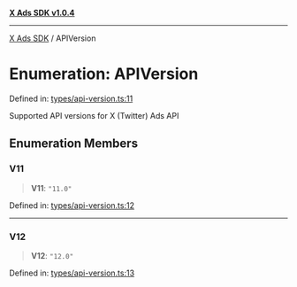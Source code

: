 [**X Ads SDK v1.0.4**](../README.md)

***

[X Ads SDK](../globals.md) / APIVersion

# Enumeration: APIVersion

Defined in: [types/api-version.ts:11](https://github.com/kage1020/x-ads-sdk/blob/main/src/types/api-version.ts#L11)

Supported API versions for X (Twitter) Ads API

## Enumeration Members

### V11

> **V11**: `"11.0"`

Defined in: [types/api-version.ts:12](https://github.com/kage1020/x-ads-sdk/blob/main/src/types/api-version.ts#L12)

***

### V12

> **V12**: `"12.0"`

Defined in: [types/api-version.ts:13](https://github.com/kage1020/x-ads-sdk/blob/main/src/types/api-version.ts#L13)
